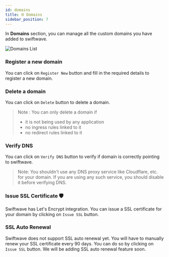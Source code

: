 ```yaml
---
id: domains
title: 🌐 Domains
sidebar_position: 7
---
```


In **Domains** section, you can manage all the custom domains you have added to swiftwave.

![Domains List](/assets/custom-domain-list.png)

### Register a new domain
You can click on `Register New` button and fill in the required details to register a new domain.

### Delete a domain
You can click on `Delete` button to delete a domain.
> Note : You can only delete a domain if
> - it is not being used by any application
> - no ingress rules linked to it
> - no redirect rules linked to it

### Verify DNS
You can click on `Verify DNS` button to verify if domain is correctly pointing to swiftwave.
> Note: You shouldn't use any DNS proxy service like Cloudflare, etc. for your domain. If you are using any such service, you should disable it before verifying DNS.


### Issue SSL Certificate 🛡️
Swiftwave has Let's Encrypt integration. You can issue a SSL certificate for your domain by clicking on `Issue SSL` button.

### SSL Auto Renewal
Swiftwave does not support SSL auto renewal yet. You will have to manually renew your SSL certificate every 90 days. You can do so by clicking on `Issue SSL` button. We will be adding SSL auto renewal feature soon.

